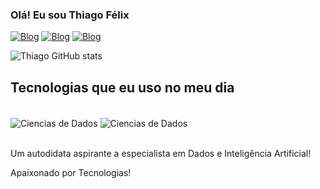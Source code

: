 ### Olá! Eu sou Thiago Félix 





[![Blog](https://img.shields.io/badge/Kaggle-20BEFF?style=for-the-badge&logo=Kaggle&logoColor=white)](https://www.kaggle.com/thiagoflix)
[![Blog](https://img.shields.io/badge/LinkedIn-0077B5?style=for-the-badge&logo=linkedin&logoColor=white)]((https://www.linkedin.com/in/thiago-f%C3%A9lix-a231b3245/))
[![Blog](https://img.shields.io/badge/Medium-12100E?style=for-the-badge&logo=medium&logoColor=white)](https://medium.com/@felixthiago.tc)

![Thiago GitHub stats](https://github-readme-stats.vercel.app/api?username=FtcThiago&show_icons=true&theme=cobalt)

## Tecnologias que eu uso no meu dia

<div style="display: inline_block"><br/>
    <img align = "center" alt = "Ciencias de Dados" src="https://img.shields.io/badge/Python-3776AB?style=for-the-badge&logo=python&logoColor=white"/>
    <img align = "center" alt = "Ciencias de Dados" src="https://img.shields.io/badge/MySQL-00000F?style=for-the-badge&logo=mysql&logoColor=white"/>
    


</div><br/>

Um autodidata aspirante a especialista em Dados e Inteligência Artificial!

Apaixonado por Tecnologias!
